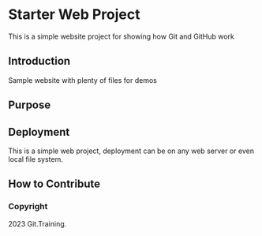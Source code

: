 # Starter Web Project

This is a simple website project for showing how Git and GitHub work

## Introduction

Sample website with plenty of files for demos

## Purpose

## Deployment
This is a simple web project, deployment can be on any web server or even local file system.

## How to Contribute

### Copyright

2023 Git.Training.